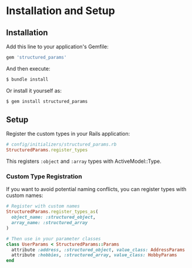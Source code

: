 # Installation and Setup

## Installation

Add this line to your application's Gemfile:

```ruby
gem 'structured_params'
```

And then execute:

```bash
$ bundle install
```

Or install it yourself as:

```bash
$ gem install structured_params
```

## Setup

Register the custom types in your Rails application:

```ruby
# config/initializers/structured_params.rb
StructuredParams.register_types
```

This registers `:object` and `:array` types with ActiveModel::Type.

### Custom Type Registration

If you want to avoid potential naming conflicts, you can register types with custom names:

```ruby
# Register with custom names
StructuredParams.register_types_as(
  object_name: :structured_object,
  array_name: :structured_array
)

# Then use in your parameter classes
class UserParams < StructuredParams::Params
  attribute :address, :structured_object, value_class: AddressParams
  attribute :hobbies, :structured_array, value_class: HobbyParams
end
```
